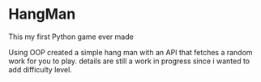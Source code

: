 # HangMan
This my first Python game ever made


Using OOP created a simple hang man with an API that fetches a random work for you to play. 
details are still a work in progress since i wanted to add difficulty level.
